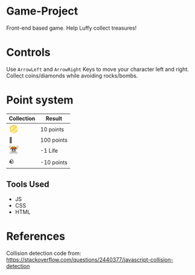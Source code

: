 # Game-Project

Front-end based game. 
Help Luffy collect treasures!

# Controls

Use `ArrowLeft` and `ArrowRight` Keys to move your character left and right. Collect coins/diamonds while avoiding rocks/bombs. 

# Point system

Collection    | Result      | 
----------- | ----------- | 
<img src="./img/pngegg%20(6).png" width="25" height="25" />| 10 points
 💎 | 100 points
<img src="./img/pngegg%20(7).png" width="25" height="25" />| -1 Life 
🪨| -10 points

## Tools Used
  * JS
  * CSS
  * HTML

# References
Collision detection code from: https://stackoverflow.com/questions/2440377/javascript-collision-detection


